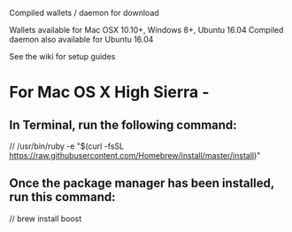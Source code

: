 Compiled wallets / daemon for download

Wallets available for Mac OSX 10.10+, Windows 8+, Ubuntu 16.04
Compiled daemon also available for Ubuntu 16.04

See the wiki for setup guides



# For Mac OS X High Sierra -

## In Terminal, run the following command:

// /usr/bin/ruby -e "$(curl -fsSL https://raw.githubusercontent.com/Homebrew/install/master/install)"

## Once the package manager has been installed, run this command: 

// brew install boost
